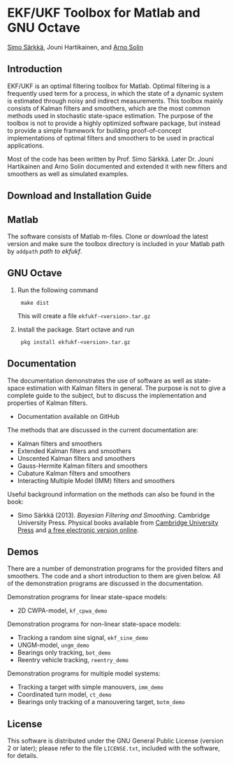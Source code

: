 EKF/UKF Toolbox for Matlab and GNU Octave
==

[Simo Särkkä](http://users.aalto.fi/~ssarkka/), Jouni Hartikainen, and [Arno Solin](http://arno.solin.fi)


Introduction
--
EKF/UKF is an optimal filtering toolbox for Matlab. Optimal filtering is a frequently used term for a process, in which the state of a dynamic system is estimated through noisy and indirect measurements. This toolbox mainly consists of Kalman filters and smoothers, which are the most common methods used in stochastic state-space estimation. The purpose of the toolbox is not to provide a highly optimized software package, but instead to provide a simple framework for building proof-of-concept implementations of optimal filters and smoothers to be used in practical applications.

Most of the code has been written by Prof. Simo Särkkä. Later Dr. Jouni Hartikainen and Arno Solin documented and extended it with new filters and smoothers as well as simulated examples.


Download and Installation Guide
--

Matlab
---

The software consists of Matlab m-files.
Clone or download the latest version and make sure the toolbox directory is included in
your Matlab path by `addpath` *path to ekfukf*.

GNU Octave
---

1. Run the following command

        make dist

    This will create a  file `ekfukf-<version>.tar.gz`

2. Install the package.
    Start octave and run

        pkg install ekfukf-<version>.tar.gz


Documentation
--
The documentation demonstrates the use of software as well as state-space estimation with Kalman filters in general. The purpose is not to give a complete guide to the subject, but to discuss the implementation and properties of Kalman filters.

* Documentation available on GitHub

The methods that are discussed in the current documentation are:

* Kalman filters and smoothers
* Extended Kalman filters and smoothers
* Unscented Kalman filters and smoothers
* Gauss-Hermite Kalman filters and smoothers
* Cubature Kalman filters and smoothers
* Interacting Multiple Model (IMM) filters and smoothers

Useful background information on the methods can also be found in the book:

* Simo Särkkä (2013). *Bayesian Filtering and Smoothing*. Cambridge University Press. Physical books available from [Cambridge University Press](http://www.cambridge.org/sarkka) and [a free electronic version online](http://users.aalto.fi/~ssarkka/).


Demos
--
There are a number of demonstration programs for the provided filters and smoothers. The code and a short introduction to them are given below. All of the demonstration programs are discussed in the documentation.

Demonstration programs for linear state-space models:

* 2D CWPA-model, `kf_cpwa_demo`

Demonstration programs for non-linear state-space models:

* Tracking a random sine signal, `ekf_sine_demo`
* UNGM-model, `ungm_demo`
* Bearings only tracking, `bot_demo`
* Reentry vehicle tracking, `reentry_demo`

Demonstration programs for multiple model systems:

* Tracking a target with simple manouvers, `imm_demo`
* Coordinated turn model, `ct_demo`
* Bearings only tracking of a manouvering target, `botm_demo`


License
--
This software is distributed under the GNU General Public License (version 2 or later); please refer to the file `LICENSE.txt`, included with the software, for details.
